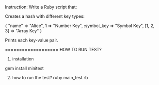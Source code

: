 Instruction:
Write a Ruby script that:

Creates a hash with different key types:

{
  "name" => "Alice",
  1 => "Number Key",
  :symbol_key => "Symbol Key",
  [1, 2, 3] => "Array Key"
}

Prints each key-value pair.

===================
HOW TO RUN TEST?

1. installation

gem install minitest

2. how to run the test?
   ruby main_test.rb
